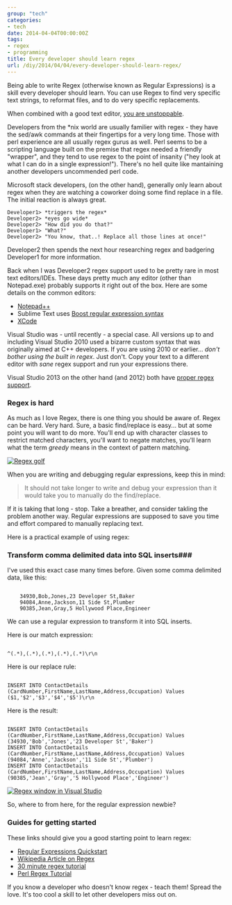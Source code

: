 ```yaml
---
group: "tech"
categories:
- tech
date: 2014-04-04T00:00:00Z
tags:
- regex
- programming
title: Every developer should learn regex
url: /diy/2014/04/04/every-developer-should-learn-regex/
---
```




Being able to write Regex (otherwise known as Regular Expressions) is a skill every developer should learn. You can use Regex to find very specific text strings, to reformat files, and to do very specific replacements.

When combined with a good text editor, <a class="fancybox" href="http://imgs.xkcd.com/comics/regular_expressions.png">you are unstoppable</a>.

<!--more-->

Developers from the \*nix world are usually familier with regex - they have the sed/awk commands at their fingertips for a very long time. Those with perl experience are all usually regex gurus as well. Perl seems to be a scripting language built on the premise that regex needed a friendly "wrapper", and they tend to use regex to the point of insanity ("hey look at what I can do in a single expression!"). There's no hell quite like mantaining another developers uncommended perl code.

Microsoft stack developers, (on the other hand), generally only learn about regex when they are watching a coworker doing some find replace in a file. The initial reaction is always great.

	Developer1> *triggers the regex*
	Developer2> *eyes go wide*
	Developer2> "How did you do that?"
	Developer1> "What?"
	Developer2> "You know, that..! Replace all those lines at once!"

Developer2 then spends the next hour researching regex and badgering Developer1 for more information.

Back when I was Developer2 regex support used to be pretty rare in most text editors/IDEs. These days pretty much any editor (other than Notepad.exe) probably supports it right out of the box. Here are some details on the common editors:

- [Notepad++](http://blog.creativeitp.com/posts-and-articles/editors/understanding-regex-with-notepad/comment-page-1/)
- Sublime Text uses [Boost regular expression syntax](http://www.boost.org/doc/libs/1_47_0/libs/regex/doc/html/boost_regex/syntax/perl_syntax.html)
- [XCode](http://roadfiresoftware.com/2013/12/replacing-regular-expressions-in-an-xcode-project/)

Visual Studio was - until recently - a special case. All versions up to and including Visual Studio 2010 used a bizarre custom syntax that was originally aimed at C++ developers. If you are using 2010 or earlier... *don't bother using the built in regex*. Just don't. Copy your text to a different editor with *sane* regex support and run your expressions there.

Visual Studio 2013 on the other hand (and 2012) both have [proper regex support](http://msdn.microsoft.com/en-us/library/2k3te2cs.aspx).

### Regex is hard

As much as I love Regex, there is one thing you should be aware of. Regex can be hard. Very hard. Sure, a basic find/replace is easy... but at some point you will want to do more. You'll end up with character classes to restrict matched characters, you'll want to negate matches, you'll learn what the term *greedy* means in the context of pattern matching.

<div class="post-image">
<a class="fancybox" href="http://imgs.xkcd.com/comics/regex_golf.png"><img class="pure-img img-thumbnail" src="http://imgs.xkcd.com/comics/regex_golf.png" alt="Regex golf" /></a><br />
</div>

When you are writing and debugging regular expressions, keep this in mind:

>It should not take longer to write and debug your expression than it would take you to manually do the find/replace.

If it is taking that long - stop. Take a breather, and consider takling the problem another way. Regular expressions are supposed to save you time and effort compared to manually replacing text.

Here is a practical example of using regex:

### Transform comma delimited data into SQL inserts###

I've used this exact case many times before. Given some comma delimited data, like this:

<pre><code class="language-markup">
	34930,Bob,Jones,23 Developer St,Baker
	94084,Anne,Jackson,11 Side St,Plumber
	90385,Jean,Gray,5 Hollywood Place,Engineer
</code></pre>

We can use a regular expression to transform it into SQL inserts.

Here is our match expression:
<pre><code class="language-perl">
^(.*),(.*),(.*),(.*),(.*)\r\n
</code></pre>

Here is our replace rule:

<pre><code class="language-markup">
INSERT INTO ContactDetails (CardNumber,FirstName,LastName,Address,Occupation) Values ($1,'$2','$3','$4','$5')\r\n
</code></pre>

Here is the result:

<pre><code class="language-markup">
INSERT INTO ContactDetails (CardNumber,FirstName,LastName,Address,Occupation) Values (34930,'Bob','Jones','23 Developer St','Baker')
INSERT INTO ContactDetails (CardNumber,FirstName,LastName,Address,Occupation) Values (94084,'Anne','Jackson','11 Side St','Plumber')
INSERT INTO ContactDetails (CardNumber,FirstName,LastName,Address,Occupation) Values (90385,'Jean','Gray','5 Hollywood Place','Engineer')
</code></pre>

<div class="post-image">
<a class="fancybox" href="images/regex.png"><img class="pure-img img-thumbnail" src="/images/regex.png" alt="Regex window in Visual Studio" /></a><br />
</div>

So, where to from here, for the regular expression newbie?

### Guides for getting started

These links should give you a good starting point to learn regex:

- [Regular Expressions Quickstart](http://www.regular-expressions.info/quickstart.html)
- [Wikipedia Article on Regex](http://en.wikipedia.org/wiki/Regular_expression)
- [30 minute regex tutorial](http://www.codeproject.com/Articles/9099/The-Minute-Regex-Tutorial)
- [Perl Regex Tutorial](http://perldoc.perl.org/perlretut.html)

If you know a developer who doesn't know regex - teach them! Spread the love. It's too cool a skill to let other developers miss out on.
